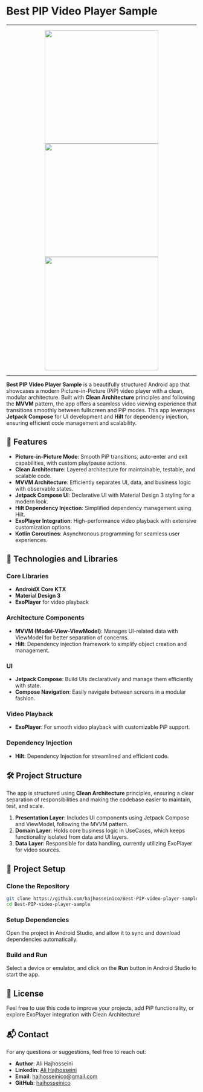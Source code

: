 
# Best PIP Video Player Sample

---

<div align="center">
    <img src="https://github.com/user-attachments/assets/345158ad-5321-42fb-a1c0-43f2f326bf89" width="300">
    <img src="https://github.com/user-attachments/assets/df5a0b22-1859-4ec7-9bd9-c34c91f26bda" width="300">
    <img src="https://github.com/user-attachments/assets/fbcf8d12-c418-4c13-9217-87d5ba9a8253" width="300">
</div>

---

**Best PIP Video Player Sample** is a beautifully structured Android app that showcases a modern Picture-in-Picture (PiP) video player with a clean, modular architecture. Built with **Clean Architecture** principles and following the **MVVM** pattern, the app offers a seamless video viewing experience that transitions smoothly between fullscreen and PiP modes. This app leverages **Jetpack Compose** for UI development and **Hilt** for dependency injection, ensuring efficient code management and scalability.

## 🚀 Features

- **Picture-in-Picture Mode**: Smooth PiP transitions, auto-enter and exit capabilities, with custom play/pause actions.
- **Clean Architecture**: Layered architecture for maintainable, testable, and scalable code.
- **MVVM Architecture**: Efficiently separates UI, data, and business logic with observable states.
- **Jetpack Compose UI**: Declarative UI with Material Design 3 styling for a modern look.
- **Hilt Dependency Injection**: Simplified dependency management using Hilt.
- **ExoPlayer Integration**: High-performance video playback with extensive customization options.
- **Kotlin Coroutines**: Asynchronous programming for seamless user experiences.

## 📱 Technologies and Libraries

### Core Libraries

- **AndroidX Core KTX**
- **Material Design 3**
- **ExoPlayer** for video playback

### Architecture Components

- **MVVM (Model-View-ViewModel)**: Manages UI-related data with ViewModel for better separation of concerns.
- **Hilt**: Dependency injection framework to simplify object creation and management.

### UI

- **Jetpack Compose**: Build UIs declaratively and manage them efficiently with state.
- **Compose Navigation**: Easily navigate between screens in a modular fashion.

### Video Playback

- **ExoPlayer**: For smooth video playback with customizable PiP support.

### Dependency Injection

- **Hilt**: Dependency Injection for streamlined and efficient code.

## 🛠️ Project Structure

The app is structured using **Clean Architecture** principles, ensuring a clear separation of responsibilities and making the codebase easier to maintain, test, and scale.

1. **Presentation Layer**: Includes UI components using Jetpack Compose and ViewModel, following the MVVM pattern.
2. **Domain Layer**: Holds core business logic in UseCases, which keeps functionality isolated from data and UI layers.
3. **Data Layer**: Responsible for data handling, currently utilizing ExoPlayer for video sources.

## 🧩 Project Setup

### Clone the Repository

```bash
git clone https://github.com/hajhosseinico/Best-PIP-video-player-sample.git
cd Best-PIP-video-player-sample
```

### Setup Dependencies

Open the project in Android Studio, and allow it to sync and download dependencies automatically.

### Build and Run

Select a device or emulator, and click on the **Run** button in Android Studio to start the app.

## 📄 License

Feel free to use this code to improve your projects, add PiP functionality, or explore ExoPlayer integration with Clean Architecture!

## 📬 Contact

For any questions or suggestions, feel free to reach out:

- **Author**: Ali Hajhosseini
- **Linkedin**: [Ali Hajhosseini](https://www.linkedin.com/in/ali-hajhosseini-354601aa/)
- **Email**: [hajhosseinico@gmail.com](mailto:hajhosseinico@gmail.com)
- **GitHub**: [hajhosseinico](https://github.com/hajhosseinico)
